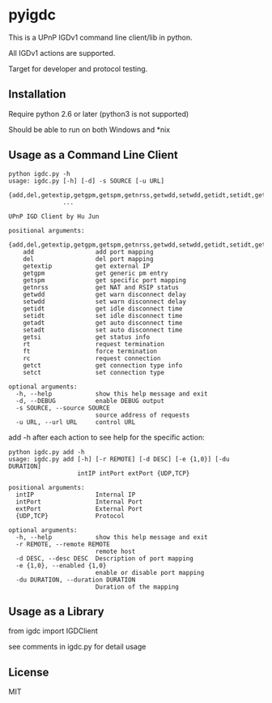 # pyigdc

This is a UPnP IGDv1 command line client/lib in python.

All IGDv1 actions are supported.

Target for developer and protocol testing.

## Installation

Require python 2.6 or later (python3 is not supported)

Should be able to run on both Windows and *nix

## Usage as a Command Line Client

```
python igdc.py -h
usage: igdc.py [-h] [-d] -s SOURCE [-u URL]
               {add,del,getextip,getgpm,getspm,getnrss,getwdd,setwdd,getidt,setidt,getadt,setadt,getsi,rt,ft,rc,getct,setct}
               ...

UPnP IGD Client by Hu Jun

positional arguments:
  {add,del,getextip,getgpm,getspm,getnrss,getwdd,setwdd,getidt,setidt,getadt,setadt,getsi,rt,ft,rc,getct,setct}
    add                 add port mapping
    del                 del port mapping
    getextip            get external IP
    getgpm              get generic pm entry
    getspm              get specific port mapping
    getnrss             get NAT and RSIP status
    getwdd              get warn disconnect delay
    setwdd              set warn disconnect delay
    getidt              get idle disconnect time
    setidt              set idle disconnect time
    getadt              get auto disconnect time
    setadt              set auto disconnect time
    getsi               get status info
    rt                  request termination
    ft                  force termination
    rc                  request connection
    getct               get connection type info
    setct               set connection type

optional arguments:
  -h, --help            show this help message and exit
  -d, --DEBUG           enable DEBUG output
  -s SOURCE, --source SOURCE
                        source address of requests
  -u URL, --url URL     control URL
```
add -h after each action to see help for the specific action:
```
python igdc.py add -h
usage: igdc.py add [-h] [-r REMOTE] [-d DESC] [-e {1,0}] [-du DURATION]
                   intIP intPort extPort {UDP,TCP}

positional arguments:
  intIP                 Internal IP
  intPort               Internal Port
  extPort               External Port
  {UDP,TCP}             Protocol

optional arguments:
  -h, --help            show this help message and exit
  -r REMOTE, --remote REMOTE
                        remote host
  -d DESC, --desc DESC  Description of port mapping
  -e {1,0}, --enabled {1,0}
                        enable or disable port mapping
  -du DURATION, --duration DURATION
                        Duration of the mapping
```


## Usage as a Library
from igdc import IGDClient

see comments in igdc.py for detail usage



## License
MIT

